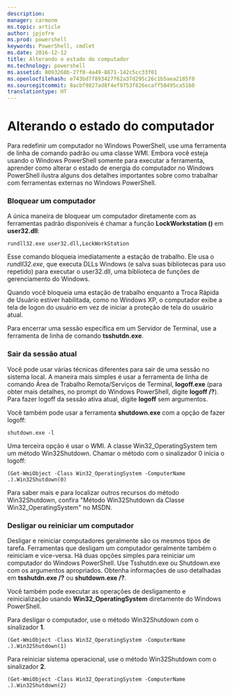 ```yaml
---
description: 
manager: carmonm
ms.topic: article
author: jpjofre
ms.prod: powershell
keywords: PowerShell, cmdlet
ms.date: 2016-12-12
title: Alterando o estado do computador
ms.technology: powershell
ms.assetid: 8093268b-27f8-4a49-8871-142c5cc33f01
ms.openlocfilehash: e743bd7f893427f62a37d295c26c1b5aea2185f0
ms.sourcegitcommit: 8acbf9827ad8f4ef9753f826ecaff58495ca51b0
translationtype: HT
---
```

# <a name="changing-computer-state"></a>Alterando o estado do computador
Para redefinir um computador no Windows PowerShell, use uma ferramenta de linha de comando padrão ou uma classe WMI. Embora você esteja usando o Windows PowerShell somente para executar a ferramenta, aprender como alterar o estado de energia do computador no Windows PowerShell ilustra alguns dos detalhes importantes sobre como trabalhar com ferramentas externas no Windows PowerShell.

### <a name="locking-a-computer"></a>Bloquear um computador
A única maneira de bloquear um computador diretamente com as ferramentas padrão disponíveis é chamar a função **LockWorkstation ()** em **user32.dll**:

```
rundll32.exe user32.dll,LockWorkStation
```

Esse comando bloqueia imediatamente a estação de trabalho. Ele usa o *rundll32.exe*, que executa DLLs Windows (e salva suas bibliotecas para uso repetido) para executar o user32.dll, uma biblioteca de funções de gerenciamento do Windows.

Quando você bloqueia uma estação de trabalho enquanto a Troca Rápida de Usuário estiver habilitada, como no Windows XP, o computador exibe a tela de logon do usuário em vez de iniciar a proteção de tela do usuário atual.

Para encerrar uma sessão específica em um Servidor de Terminal, use a ferramenta de linha de comando **tsshutdn.exe**.

### <a name="logging-off-the-current-session"></a>Sair da sessão atual
Você pode usar várias técnicas diferentes para sair de uma sessão no sistema local. A maneira mais simples é usar a ferramenta de linha de comando Área de Trabalho Remota/Serviços de Terminal, **logoff.exe** (para obter mais detalhes, no prompt do Windows PowerShell, digite **logoff /?**). Para fazer logoff da sessão ativa atual, digite **logoff** sem argumentos.

Você também pode usar a ferramenta **shutdown.exe** com a opção de fazer logoff:

```
shutdown.exe -l
```

Uma terceira opção é usar o WMI. A classe Win32_OperatingSystem tem um método Win32Shutdown. Chamar o método com o sinalizador 0 inicia o logoff:

```
(Get-WmiObject -Class Win32_OperatingSystem -ComputerName .).Win32Shutdown(0)
```

Para saber mais e para localizar outros recursos do método Win32Shutdown, confira "Método Win32Shutdown da Classe Win32_OperatingSystem" no MSDN.

### <a name="shutting-down-or-restarting-a-computer"></a>Desligar ou reiniciar um computador
Desligar e reiniciar computadores geralmente são os mesmos tipos de tarefa. Ferramentas que desligam um computador geralmente também o reiniciam e vice-versa. Há duas opções simples para reiniciar um computador do Windows PowerShell. Use Tsshutdn.exe ou Shutdown.exe com os argumentos apropriados. Obtenha informações de uso detalhadas em **tsshutdn.exe /?** ou **shutdown.exe /?**.

Você também pode executar as operações de desligamento e reinicialização usando **Win32_OperatingSystem** diretamente do Windows PowerShell.

Para desligar o computador, use o método Win32Shutdown com o sinalizador **1**.

```
(Get-WmiObject -Class Win32_OperatingSystem -ComputerName .).Win32Shutdown(1)
```

Para reiniciar sistema operacional, use o método Win32Shutdown com o sinalizador **2**.

```
(Get-WmiObject -Class Win32_OperatingSystem -ComputerName .).Win32Shutdown(2)
```

